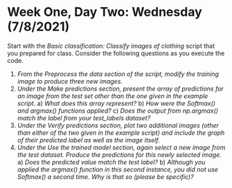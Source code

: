 # Week One, Day Two: Wednesday (7/8/2021)  

Start with the *Basic classification: Classify images of clothing* script that you prepared for class. Consider the following questions as you execute the code. 
1. *From the Preprocess the data section of the script, modify the training image to produce three new images.* 
2. *Under the Make predictions section, present the array of predictions for an image from the test set other than the one given in the example script.* 
      a) *What does this array represent?*
      b) *How were the Softmax() and argmax() functions applied?*
      c) *Does the output from np.argmax() match the label from your test_labels dataset?* 
3. *Under the Verify predictions section, plot two additional images (other than either of the two given in the example script) and include the graph of their predicted label as well as the image itself.*
4. *Under the Use the trained model section, again select a new image from the test dataset. Produce the predictions for this newly selected image.* 
      a) *Does the predicted value match the test label?*
      b) *Although you applied the argmax() function in this second instance, you did not use Softmax() a second time. Why is that so (please be specific)?*
